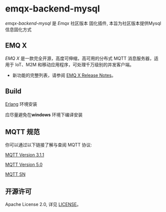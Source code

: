 # emqx-backend-mysql

*emqx-backend-mysql* 是 *Emqx* 社区版本 固化插件, 本旨为社区版本提供Mysql信息固化方式


## EMQ X
*EMQ X* 是一款完全开源，高度可伸缩，高可用的分布式 MQTT 消息服务器，适用于 IoT、M2M 和移动应用程序，可处理千万级别的并发客户端。

- 新功能的完整列表，请参阅 [EMQ X Release Notes](https://github.com/emqx/emqx/releases)。

## Build

  [Erlang](./erlang.md)  环境安装

  应尽量避免在**windows** 环境下编译安装



## MQTT 规范

你可以通过以下链接了解与查阅 MQTT 协议:

[MQTT Version 3.1.1](https://docs.oasis-open.org/mqtt/mqtt/v3.1.1/os/mqtt-v3.1.1-os.html)

[MQTT Version 5.0](https://docs.oasis-open.org/mqtt/mqtt/v5.0/cs02/mqtt-v5.0-cs02.html)

[MQTT SN](http://mqtt.org/new/wp-content/uploads/2009/06/MQTT-SN_spec_v1.2.pdf)

## 开源许可

Apache License 2.0, 详见 [LICENSE](./LICENSE)。
